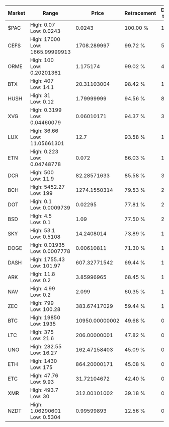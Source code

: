 | Market | Range | Price| Retracement | Doubles to 50% |
| --- | --- | --- | --- | --- |
| $PAC | High: 0.07<br />Low: 0.0243 | 0.0243 | 100.00 % | 1.94 |
| CEFS | High: 17000<br />Low: 1665.99999913 | 1708.289997 | 99.72 % | 5.46 |
| ORME | High: 100<br />Low: 0.20201361 | 1.175174 | 99.02 % | 42.63 |
| BTX | High: 407<br />Low: 14.1 | 20.31103004 | 98.42 % | 10.37 |
| HUSH | High: 31<br />Low: 0.12 | 1.79999999 | 94.56 % | 8.64 |
| XVG | High: 0.3199<br />Low: 0.04460079 | 0.06010171 | 94.37 % | 3.03 |
| LUX | High: 36.66<br />Low: 11.05661301 | 12.7 | 93.58 % | 1.88 |
| ETN | High: 0.223<br />Low: 0.04748778 | 0.072 | 86.03 % | 1.88 |
| DCR | High: 500<br />Low: 11.9 | 82.28571633 | 85.58 % | 3.11 |
| BCH | High: 5452.27<br />Low: 199 | 1274.1550314 | 79.53 % | 2.22 |
| DOT | High: 0.1<br />Low: 0.0009739 | 0.02295 | 77.81 % | 2.20 |
| BSD | High: 4.5<br />Low: 0.1 | 1.09 | 77.50 % | 2.11 |
| SKY | High: 53.1<br />Low: 0.5108 | 14.2408014 | 73.89 % | 1.88 |
| DOGE | High: 0.01935<br />Low: 0.0007778 | 0.00610811 | 71.30 % | 1.65 |
| DASH | High: 1755.43<br />Low: 101.97 | 607.32771542 | 69.44 % | 1.53 |
| ARK | High: 11.8<br />Low: 0.2 | 3.85996965 | 68.45 % | 1.55 |
| NAV | High: 4.99<br />Low: 0.2 | 2.099 | 60.35 % | 1.24 |
| ZEC | High: 799<br />Low: 100.28 | 383.67417029 | 59.44 % | 1.17 |
| BTC | High: 19850<br />Low: 1935 | 10950.00000002 | 49.68 % | 0.00 |
| LTC | High: 375<br />Low: 21.6 | 206.00000001 | 47.82 % | 0.00 |
| UNO | High: 282.55<br />Low: 16.27 | 162.47158403 | 45.09 % | 0.00 |
| ETH | High: 1430<br />Low: 175 | 864.20000171 | 45.08 % | 0.00 |
| ETC | High: 47.76<br />Low: 9.93 | 31.72104672 | 42.40 % | 0.00 |
| XMR | High: 493.7<br />Low: 30 | 312.00101002 | 39.18 % | 0.00 |
| NZDT | High: 1.06290601<br />Low: 0.5304 | 0.99599893 | 12.56 % | 0.00 |
